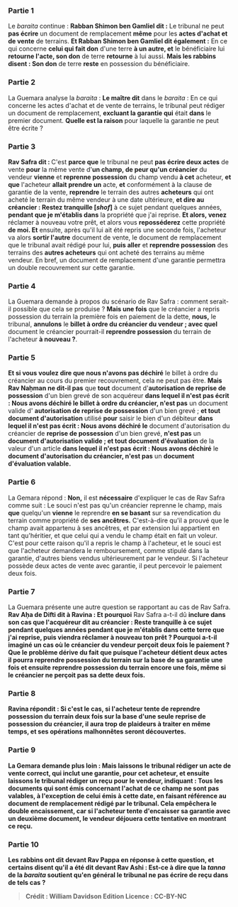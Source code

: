 
### Partie 1
Le <i>baraita</i> continue : <b>Rabban Shimon ben Gamliel dit :</b> Le tribunal ne peut <b>pas écrire</b> un document de remplacement <b>même</b> pour les <b>actes d'achat et de vente</b> de terrains. <b>Et Rabban Shimon ben Gamliel dit également :</b> En ce qui concerne <b>celui qui fait don</b> d'une terre <b>à un autre, et</b> le bénéficiaire lui <b>retourne l'acte, son don</b> de terre <b>retourne</b> à lui aussi. <b>Mais les rabbins disent : Son don</b> de terre <b>reste</b> en possession du bénéficiaire.

### Partie 2
La Guemara analyse la <i>baraita</i> : <b>Le maître dit</b> dans le <i>baraita</i> : En ce qui concerne les actes d'achat et de vente de terrains, le tribunal peut rédiger un document de remplacement, <b>excluant la garantie qui</b> était <b>dans</b> le premier document. <b>Quelle est la raison</b> pour laquelle la garantie ne peut être écrite ?

### Partie 3
<b>Rav Safra dit : </b> C'est <b>parce que</b> le tribunal ne peut <b>pas écrire deux actes</b> de vente <b>pour</b> la même vente d'<b>un champ, de peur qu'un créancier</b> du vendeur <b>vienne</b> et <b>reprenne possession</b> du champ vendu <b>à cet</b> acheteur, <b>et que</b> l'acheteur <b>allait prendre un</b> acte, <b>et</b> conformément à la clause de garantie de la vente, <b>reprendre</b> le terrain des autres <b>acheteurs</b> qui ont acheté le terrain du même vendeur à une date ultérieure, <b>et dire au créancier : Restez tranquille [<i>shof</i>]</b> à ce sujet pendant quelques années, <b>pendant que je m'établis dans</b> la propriété que j'ai reprise. <b>Et alors, venez</b> réclamer à nouveau votre prêt, et alors vous <b>reposséderez</b> cette propriété <b>de moi. Et</b> ensuite, après qu'il lui ait été repris une seconde fois, l'acheteur va alors <b>sortir l'autre</b> document de vente, le document de remplacement que le tribunal avait rédigé pour lui, <b>puis aller</b> et <b>reprendre possession</b> des terrains des <b>autres acheteurs</b> qui ont acheté des terrains au même vendeur. En bref, un document de remplacement d'une garantie permettra un double recouvrement sur cette garantie.

### Partie 4
La Guemara demande à propos du scénario de Rav Safra : comment serait-il possible que cela se produise ? <b>Mais une fois</b> que le créancier a repris possession du terrain la première fois en paiement de la dette, <b>nous,</b> le tribunal, <b>annulons</b> le <b>billet à ordre du <b>créancier</b> du vendeur ; avec quel</b> document le créancier pourrait-il <b>reprendre possession</b> du terrain de l'acheteur <b>à nouveau ?</b>.

### Partie 5
<b>Et si vous voulez dire que nous n'avons pas déchiré</b> le billet à ordre du créancier au cours du premier recouvrement, cela ne peut pas être. <b>Mais Rav Naḥman ne dit-il pas</b> que <b>tout</b> document d'<b>autorisation de reprise de possession</b> d'un bien grevé de son acquéreur <b>dans lequel il n'est pas écrit : Nous avons déchiré le <b>billet à ordre</b> du créancier, n'est pas</b> un document valide d' <b>autorisation de reprise de possession</b> d'un bien grevé ; <b>et tout document d'autorisation</b> utilisé <b>pour</b> saisir le bien d'un débiteur <b>dans lequel il n'est pas écrit : Nous avons déchiré le</b> document d'autorisation du créancier de <b>reprise de possession</b> d'un bien grevé, <b>n'est pas</b> un <b>document d'autorisation valide ; et tout document d'évaluation</b> de la valeur d'un article <b>dans lequel il n'est pas écrit : Nous avons déchiré</b> le <b>document d'autorisation du créancier, n'est pas</b> un <b>document d'évaluation valable.</b>

### Partie 6
La Gemara répond : <b>Non,</b> il est <b>nécessaire</b> d'expliquer le cas de Rav Safra comme suit : Le souci n'est pas qu'un créancier reprenne le champ, mais <b>que</b> quelqu'un <b>vienne</b> le reprendre <b>en se basant</b> sur sa revendication du terrain comme propriété de <b>ses ancêtres.</b> C'est-à-dire qu'il a prouvé que le champ avait appartenu à ses ancêtres, et par extension lui appartient en tant qu'héritier, et que celui qui a vendu le champ était en fait un voleur. C'est pour cette raison qu'il a repris le champ à l'acheteur, et le souci est que l'acheteur demandera le remboursement, comme stipulé dans la garantie, d'autres biens vendus ultérieurement par le vendeur. Si l'acheteur possède deux actes de vente avec garantie, il peut percevoir le paiement deux fois.

### Partie 7
La Guemara présente une autre question se rapportant au cas de Rav Safra. <b>Rav Aḥa de Difti dit à Ravina : Et pourquoi</b> Rav Safra a-t-il dû <b>inclure dans son cas que l'acquéreur <b>dit au créancier : Reste tranquille</b> à ce sujet pendant quelques années <b>pendant que je m'établis dans cette terre</b> que j'ai reprise, puis viendra réclamer à nouveau ton prêt ? Pourquoi a-t-il imaginé un cas où le créancier du vendeur perçoit deux fois le paiement ? Que le problème <b>dérive</b> du fait <b>que puisque</b> l'acheteur <b>détient deux actes</b> il pourra <b>reprendre possession</b> du terrain sur la base de sa garantie une fois <b>et</b> ensuite <b>reprendre possession</b> du terrain <b>encore une fois,</b> même si le créancier ne perçoit pas sa dette deux fois.

### Partie 8
Ravina répondit : <b>Si c'est le cas,</b> si l'acheteur tente de reprendre possession du terrain deux fois sur la base d'une seule reprise de possession du créancier, <b>il aura</b> trop <b>de plaideurs</b> à traiter en même temps, et ses opérations malhonnêtes seront découvertes.

### Partie 9
La Gemara demande plus loin : <b>Mais laissons</b> le tribunal <b>rédiger un acte de vente correct</b>, qui inclut une garantie, <b>pour cet</b> acheteur, <b>et</b> ensuite <b>laissons</b> le tribunal <b>rédiger un reçu pour le vendeur,</b> indiquant : <b>Tous les documents qui sont émis concernant</b> l'achat de <b>ce champ ne sont pas valables, à l'exception</b> de celui <b>émis à cette date,</b> en faisant référence au document de remplacement rédigé par le tribunal. Cela empêchera le double encaissement, car si l'acheteur tente d'encaisser sa garantie avec un deuxième document, le vendeur déjouera cette tentative en montrant ce reçu.

### Partie 10
<b>Les rabbins ont dit devant Rav Pappa</b> en réponse à cette question, <b>et certains disent</b> qu'il a été dit <b>devant Rav Ashi : Est-ce à dire</b> que la <i>tanna</i> de la <i>baraita</i> soutient qu'en général le tribunal ne <b>pas écrire de reçu</b> dans de tels cas ?

>Crédit : William Davidson Edition
>Licence : CC-BY-NC